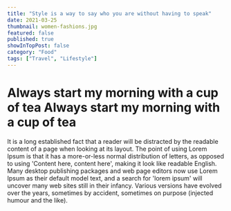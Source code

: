 ```yaml
---
title: "Style is a way to say who you are without having to speak"
date: 2021-03-25
thumbnail: women-fashions.jpg
featured: false
published: true
showInTopPost: false
category: "Food"
tags: ["Travel", "Lifestyle"]
---
```


# Always start my morning with a cup of tea Always start my morning with a cup of tea

It is a long established fact that a reader will be distracted by the readable content of a page when looking at its layout. The point of using Lorem Ipsum is that it has a more-or-less normal distribution of letters, as opposed to using 'Content here, content here', making it look like readable English. Many desktop publishing packages and web page editors now use Lorem Ipsum as their default model text, and a search for 'lorem ipsum' will uncover many web sites still in their infancy. Various versions have evolved over the years, sometimes by accident, sometimes on purpose (injected humour and the like).
 
 